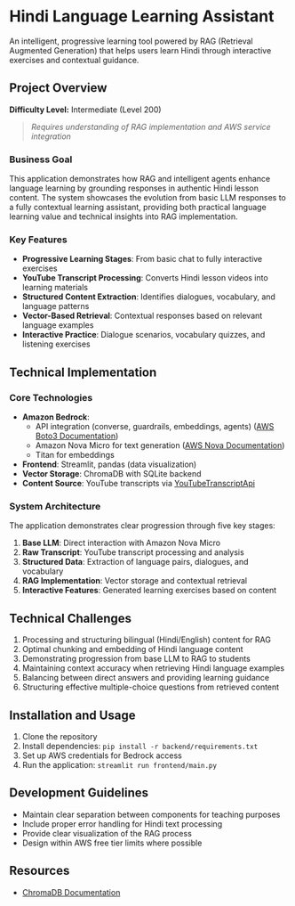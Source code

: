 # Hindi Language Learning Assistant

An intelligent, progressive learning tool powered by RAG (Retrieval Augmented Generation) that helps users learn Hindi through interactive exercises and contextual guidance.

## Project Overview

**Difficulty Level:** Intermediate (Level 200) 
> *Requires understanding of RAG implementation and AWS service integration*

### Business Goal

This application demonstrates how RAG and intelligent agents enhance language learning by grounding responses in authentic Hindi lesson content. The system showcases the evolution from basic LLM responses to a fully contextual learning assistant, providing both practical language learning value and technical insights into RAG implementation.

### Key Features

- **Progressive Learning Stages**: From basic chat to fully interactive exercises
- **YouTube Transcript Processing**: Converts Hindi lesson videos into learning materials
- **Structured Content Extraction**: Identifies dialogues, vocabulary, and language patterns
- **Vector-Based Retrieval**: Contextual responses based on relevant language examples
- **Interactive Practice**: Dialogue scenarios, vocabulary quizzes, and listening exercises

## Technical Implementation

### Core Technologies

* **Amazon Bedrock**:
   * API integration (converse, guardrails, embeddings, agents) ([AWS Boto3 Documentation](https://boto3.amazonaws.com/v1/documentation/api/latest/index.html))
   * Amazon Nova Micro for text generation ([AWS Nova Documentation](https://aws.amazon.com/ai/generative-ai/nova))
   * Titan for embeddings
* **Frontend**: Streamlit, pandas (data visualization)
* **Vector Storage**: ChromaDB with SQLite backend
* **Content Source**: YouTube transcripts via [YouTubeTranscriptApi](https://pypi.org/project/youtube-transcript-api/)

### System Architecture

The application demonstrates clear progression through five key stages:

1. **Base LLM**: Direct interaction with Amazon Nova Micro
2. **Raw Transcript**: YouTube transcript processing and analysis
3. **Structured Data**: Extraction of language pairs, dialogues, and vocabulary
4. **RAG Implementation**: Vector storage and contextual retrieval
5. **Interactive Features**: Generated learning exercises based on content

## Technical Challenges

1. Processing and structuring bilingual (Hindi/English) content for RAG
2. Optimal chunking and embedding of Hindi language content
3. Demonstrating progression from base LLM to RAG to students
4. Maintaining context accuracy when retrieving Hindi language examples
5. Balancing between direct answers and providing learning guidance
6. Structuring effective multiple-choice questions from retrieved content

## Installation and Usage

1. Clone the repository
2. Install dependencies: `pip install -r backend/requirements.txt`
3. Set up AWS credentials for Bedrock access
4. Run the application: `streamlit run frontend/main.py`

## Development Guidelines

* Maintain clear separation between components for teaching purposes
* Include proper error handling for Hindi text processing
* Provide clear visualization of the RAG process
* Design within AWS free tier limits where possible

## Resources

* [ChromaDB Documentation](https://github.com/chroma-core/chroma)